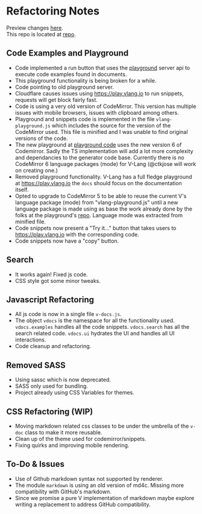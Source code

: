# Refactoring Notes

Preview changes [here](https://www.exponentialworks.com/v/docs/index.html).<br>
This repo is located at [repo](https://github.com/ctkjose/v-docs-generator).<br>


## Code Examples and Playground

- Code implemented a run button that uses the [playground](https://github.com/vlang/playground) server api to execute code examples found in documents.
- This playground functionality is being broken for a while.
- Code pointing to old playground server.
- Cloudflare causes issues using https://play.vlang.io to run snippets, requests will get block fairly fast.
- Code is using a very old version of CodeMirror. This version has multiple issues with mobile browsers, issues with clipboard among others.
- Playground and snippets code is implemented in the file `vlang-playground.js` which includes the source for the version of the CodeMirror used. This file is minified and I was unable to find original versions of the code.
- The new playground at [playground code](https://github.com/vlang/playground) uses the new version 6 of Codemirror. Sadly the TS implementation will add a lot more complexity and dependancies to the generator code base. Currently there is no CodeMirror 6 language packages (mode) for V-Lang (@ctkjose will work on creating one.)
- Removed playground functionality. V-Lang has a full fledge playground at https://play.vlang.io the `docs` should focus on the documentation itself.
- Opted to upgrade to CodeMirror 5 to be able to reuse the current V's language package (mode) from "vlang-playground.js" until a new language package is made using as base the work already done by the folks at the playground's [repo](https://github.com/vlang/playground). Language mode was extracted from minified file.
- Code snippets now present a "Try it..." button that takes users to https://play.vlang.io with the corresponding code.
- Code snippets now have a "copy" button.

## Search

- It works again! Fixed js code.
- CSS style got some minor tweaks.


## Javascript Refactoring

- All js code is now in a single file `v-docs.js`.
- The object `vdocs` is the namespace for all the functionality used. `vdocs.examples` handles all the code snippets. `vdocs.search` has all the search related code. `vdocs.ui` hydrates the UI and handles all UI interactions.
- Code cleanup and refactoring.



## Removed SASS

- Using sassc which is now deprecated.
- SASS only used for bundling.
- Project already using CSS Variables for themes.

## CSS Refactoring (WIP)

- Moving markdown related css classes to be under the umbrella of the `v-doc` class to make it more reusable.
- Clean up of the theme used for codemirror/snippets.
- Fixing quirks and improving mobile rendering.

## To-Do & Issues
- Use of Github markdown syntax not supported by renderer.
- The module `markdown` is using an old version of md4c. Missing more compatibility with GitHub's markdown.
- Since we promise a pure V implementation of markdown maybe explore writing a replacement to address GitHub compatibility. 

